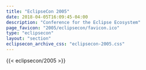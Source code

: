 ```yaml
---
title: "EclipseCon 2005"
date: 2018-04-05T16:09:45-04:00
description: "Conference for the Eclipse Ecosystem"
page_favicon: "2005/eclipsecon/favicon.ico"
type: "eclipsecon"
layout: "section"
eclipsecon_archive_css: "eclipsecon-2005.css"
---
```


{{< eclipsecon/2005 >}}